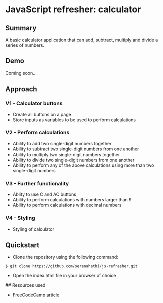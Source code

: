
# JavaScript refresher: calculator

## Summary
A basic calculator application that can add, subtract, multiply and divide a series of numbers.

## Demo

Coming soon...

## Approach

### V1 - Calculator buttons

- Create all buttons on a page
- Store inputs as variables to be used to perform calculations

### V2 - Perform calculations

- Ability to add two single-digit numbers together
- Ability to subtract two single-digit numbers from one another 
- Ability to multiply two single-digit numbers together
- Ability to divide two single-digit numbers from one another
- Ability to perform any of the above calculations using more than two single-digit numbers

### V3 - Further functionality
- Ablity to use C and AC buttons
- Ability to perform calculations with numbers larger than 9
- Ability to perform calculations with decimal numbers

### V4 - Styling
- Styling of calculator

## Quickstart

- Clone the repository using the following command:

```
$ git clone https://github.com/serenahathi/js-refresher.git
```

- Open the index.html file in your browser of choice

## Resources used

- [FreeCodeCamp article](https://medium.freecodecamp.org/programming-a-calculator-8263966a8019)
